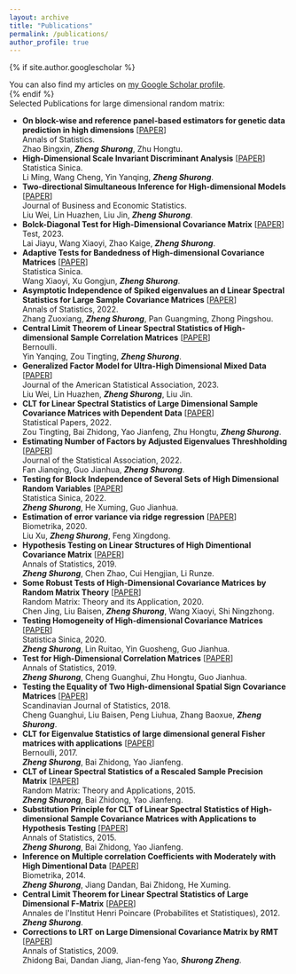 ```yaml
---
layout: archive
title: "Publications"
permalink: /publications/
author_profile: true
---
```


{% if site.author.googlescholar %}
  <div class="wordwrap">You can also find my articles on <a href="{{site.author.googlescholar}}">my Google Scholar profile</a>.</div>
{% endif %}

<div class="wordwrap">Selected Publications for large dimensional random matrix:</div>

- **On block-wise and reference panel-based estimators for genetic data prediction in high dimensions** \[[PAPER](https://arxiv.org/abs/2203.12003)\] <br>Annals of Statistics. <br>Zhao Bingxin, ***Zheng Shurong***, Zhu Hongtu.
- **High-Dimensional Scale Invariant Discriminant Analysis** \[[PAPER](#)\] <br>Statistica Sinica. <br>Li Ming, Wang Cheng, Yin Yanqing, ***Zheng Shurong***.
- **Two-directional Simultaneous Inference for High-dimensional Models** \[[PAPER](https://arxiv.org/abs/2012.11100)\] <br>Journal of Business and Economic Statistics. <br>Liu Wei, Lin Huazhen, Liu Jin, ***Zheng Shurong***.
- **Bolck-Diagonal Test for High-Dimensional Covariance Matrix** \[[PAPER](https://link.springer.com/article/10.1007/s11749-022-00842-x)\] <br>Test, 2023. <br>Lai Jiayu, Wang Xiaoyi, Zhao Kaige, ***Zheng Shurong***.
- **Adaptive Tests for Bandedness of High-dimensional Covariance Matrices** \[[PAPER](https://arxiv.org/abs/2204.11155)\] <br>Statistica Sinica. <br>Wang Xiaoyi, Xu Gongjun, ***Zheng Shurong***.
- **Asymptotic Independence of Spiked eigenvalues an d Linear Spectral Statistics for Large Sample Covariance Matrices** \[[PAPER](https://arxiv.org/pdf/2009.11010.pdf)\] <br>Annals of Statistics, 2022. <br>Zhang Zuoxiang, ***Zheng Shurong***, Pan Guangming, Zhong Pingshou.
- **Central Limit Theorem of Linear Spectral Statistics of High-dimensional Sample Correlation Matrices** \[[PAPER](https://arxiv.org/abs/1912.06357)\] <br>Bernoulli. <br>Yin Yanqing, Zou Tingting, ***Zheng Shurong***.
- **Generalized Factor Model for Ultra-High Dimensional Mixed Data** \[[PAPER](https://www.tandfonline.com/doi/abs/10.1080/01621459.2021.1999818)\] <br>Journal of the American Statistical Association, 2023. <br>Liu Wei, Lin Huazhen, ***Zheng Shurong***, Liu Jin.
- **CLT for Linear Spectral Statistics of Large Dimensional Sample Covariance Matrices with Dependent Data** \[[PAPER](https://arxiv.org/abs/1708.03749)\] <br>Statistical Papers, 2022. <br>Zou Tingting, Bai Zhidong, Yao Jianfeng, Zhu Hongtu, ***Zheng Shurong***.
- **Estimating Number of Factors by Adjusted Eigenvalues Threshholding** \[[PAPER](https://arxiv.org/pdf/1909.10710.pdf)\] <br>Journal of the Statistical Association, 2022. <br>Fan Jianqing, Guo Jianhua, ***Zheng Shurong***.
- **Testing for Block Independence of Several Sets of High Dimensional Random Variables** \[[PAPER](#)\] <br>Statistica Sinica, 2022. <br>***Zheng Shurong***, He Xuming, Guo Jianhua.
- **Estimation of error variance via ridge regression** \[[PAPER](https://academic.oup.com/biomet/article-abstract/107/2/481/5716270)\] <br>Biometrika, 2020. <br>Liu Xu, ***Zheng Shurong***, Feng Xingdong.
- **Hypothesis Testing on Linear Structures of High Dimentional Covariance Matrix** \[[PAPER](https://www.ncbi.nlm.nih.gov/pmc/articles/PMC6910252/)\] <br>Annals of Statistics, 2019. <br>***Zheng Shurong***, Chen Zhao, Cui Hengjian, Li Runze.
- **Some Robust Tests of High-Dimensional Covariance Matrices by Random Matrix Theory** \[[PAPER](#)\] <br>Random Matrix: Theory and its Application, 2020. <br>Chen Jing, Liu Baisen, ***Zheng Shurong***, Wang Xiaoyi, Shi Ningzhong.
- **Testing Homogeneity of High-dimensional Covariance Matrices** \[[PAPER](https://hub.hku.hk/bitstream/10722/288181/1/content.pdf?accept=1)\] <br>Statistica Sinica, 2020. <br>***Zheng Shurong***, Lin Ruitao, Yin Guosheng, Guo Jianhua.
- **Test for High-Dimensional Correlation Matrices** \[[PAPER](https://www.ncbi.nlm.nih.gov/pmc/articles/PMC6709985/)\] <br>Annals of Statistics, 2019. <br>***Zheng Shurong***, Cheng Guanghui, Zhu Hongtu, Guo Jianhua.
- **Testing the Equality of Two High-dimensional Spatial Sign Covariance Matrices** \[[PAPER](https://rest.neptune-prod.its.unimelb.edu.au/server/api/core/bitstreams/45cab125-6f33-576d-87f0-e742e4ebcd20/content)\] <br>Scandinavian Journal of Statistics, 2018. <br>Cheng Guanghui, Liu Baisen, Peng Liuhua, Zhang Baoxue, ***Zheng Shurong***.
- **CLT for Eigenvalue Statistics of large dimensional general Fisher matrices with applications** \[[PAPER](https://projecteuclid.org/journals/bernoulli/volume-23/issue-2/CLT-for-eigenvalue-statistics-of-large-dimensional-general-Fisher-matrices/10.3150/15-BEJ772.full)\] <br>Bernoulli, 2017. <br>***Zheng Shurong***, Bai Zhidong, Yao Jianfeng.
- **CLT of Linear Spectral Statistics of a Rescaled Sample Precision Matrix** \[[PAPER](https://hub.hku.hk/bitstream/10722/231310/1/content.pdf?accept=1)\] <br>Random Matrix: Theory and Applications, 2015. <br>***Zheng Shurong***, Bai Zhidong, Yao Jianfeng.
- **Substitution Principle for CLT of Linear Spectral Statistics of High-dimensional Sample Covariance Matrices with Applications to Hypothesis Testing** \[[PAPER](https://projecteuclid.org/journals/annals-of-statistics/volume-43/issue-2/Substitution-principle-for-CLT-of-linear-spectral-statistics-of-high/10.1214/14-AOS1292.full)\] <br>Annals of Statistics, 2015. <br>***Zheng Shurong***, Bai Zhidong, Yao Jianfeng.
- **Inference on Multiple correlation Coefficients with Moderately with High Dimentional Data** \[[PAPER](https://citeseerx.ist.psu.edu/document?repid=rep1&type=pdf&doi=b62a982b60e160ad7795233edaf62a5b05392e94)\] <br>Biometrika, 2014. <br>***Zheng Shurong***, Jiang Dandan, Bai Zhidong, He Xuming.
- **Central Limit Theorem for Linear Spectral Statistics of Large Dimensional F-Matrix** \[[PAPER](http://www.numdam.org/item/10.1214/11-AIHP414.pdf)\] <br>Annales de l'Institut Henri Poincare (Probabilites et Statistiques), 2012. <br>***Zheng Shurong***.
- **Corrections to LRT on Large Dimensional Covariance Matrix by RMT** \[[PAPER](https://projecteuclid.org/journals/annals-of-statistics/volume-37/issue-6B/Corrections-to-LRT-on-large-dimensional-covariance-matrix-by-RMT/10.1214/09-AOS694.full)\] <br>Annals of Statistics, 2009. <br>Zhidong Bai, Dandan Jiang, Jian-feng Yao, ***Shurong Zheng***.
